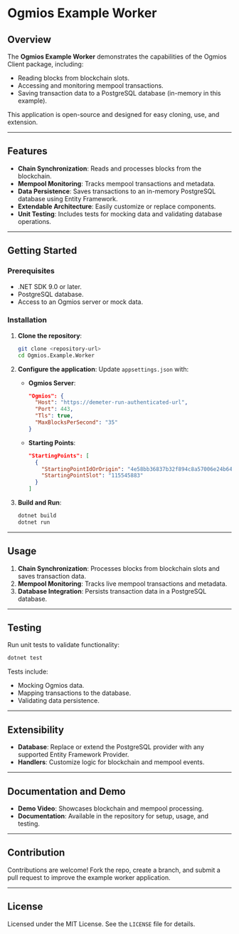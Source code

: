 # Ogmios Example Worker

## Overview

The **Ogmios Example Worker** demonstrates the capabilities of the Ogmios Client package, including:

- Reading blocks from blockchain slots.
- Accessing and monitoring mempool transactions.
- Saving transaction data to a PostgreSQL database (in-memory in this example).

This application is open-source and designed for easy cloning, use, and extension.

---

## Features

- **Chain Synchronization**: Reads and processes blocks from the blockchain.
- **Mempool Monitoring**: Tracks mempool transactions and metadata.
- **Data Persistence**: Saves transactions to an in-memory PostgreSQL database using Entity Framework.
- **Extendable Architecture**: Easily customize or replace components.
- **Unit Testing**: Includes tests for mocking data and validating database operations.

---

## Getting Started

### Prerequisites

- .NET SDK 9.0 or later.
- PostgreSQL database.
- Access to an Ogmios server or mock data.

### Installation

1. **Clone the repository**:

   ```bash
   git clone <repository-url>
   cd Ogmios.Example.Worker
   ```

2. **Configure the application**:
   Update `appsettings.json` with:

   - **Ogmios Server**:
     ```json
     "Ogmios": {
       "Host": "https://demeter-run-authenticated-url",
       "Port": 443,
       "Tls": true,
       "MaxBlocksPerSecond": "35"
     }
     ```
   - **Starting Points**:
     ```json
     "StartingPoints": [
       {
         "StartingPointIdOrOrigin": "4e58bb36837b32f894c8a57006e24b64c2d77bf4fc13b3b2c428fee8871e2491",
         "StartingPointSlot": "115545883"
       }
     ]
     ```

3. **Build and Run**:
   ```bash
   dotnet build
   dotnet run
   ```

---

## Usage

1. **Chain Synchronization**: Processes blocks from blockchain slots and saves transaction data.
2. **Mempool Monitoring**: Tracks live mempool transactions and metadata.
3. **Database Integration**: Persists transaction data in a PostgreSQL database.

---

## Testing

Run unit tests to validate functionality:

```bash
dotnet test
```

Tests include:

- Mocking Ogmios data.
- Mapping transactions to the database.
- Validating data persistence.

---

## Extensibility

- **Database**: Replace or extend the PostgreSQL provider with any supported Entity Framework Provider.
- **Handlers**: Customize logic for blockchain and mempool events.

---

## Documentation and Demo

- **Demo Video**: Showcases blockchain and mempool processing.
- **Documentation**: Available in the repository for setup, usage, and testing.

---

## Contribution

Contributions are welcome! Fork the repo, create a branch, and submit a pull request to improve the example worker application.

---

## License

Licensed under the MIT License. See the `LICENSE` file for details.
